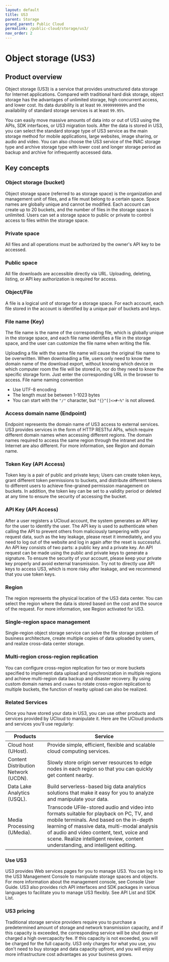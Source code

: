```yaml
---
layout: default
title: US3
parent: Storage
grand_parent: Public Cloud
permalink: /public-cloud/storage/us3/
nav_order: 2
---
```

# Object storage (US3)
## Product overview
Object storage (US3) is a service that provides unstructured data storage for Internet applications. Compared with traditional hard disk storage, object storage has the advantages of unlimited storage, high concurrent access, and lower cost. Its data durability is at least `99.9999999999%` and the availability of standard storage services is at least `99.95%`.

You can easily move massive amounts of data into or out of US3 using the APIs, SDK interfaces, or US3 migration tools. After the data is stored in US3, you can select the standard storage type of US3 service as the main storage method for mobile applications, large websites, image sharing, or audio and video. You can also choose the US3 service of the INAC storage type and archive storage type with lower cost and longer storage period as backup and archive for infrequently accessed data.

## Key concepts
### Object storage (bucket)

Object storage space (referred to as storage space) is the organization and management unit of files, and a file must belong to a certain space. Space names are globally unique and cannot be modified. Each account can create up to 20 buckets, and the number of files in the storage space is unlimited. Users can set a storage space to public or private to control access to files within the storage space.

### Private space

All files and all operations must be authorized by the owner's API key to be accessed.

### Public space

All file downloads are accessible directly via URL. Uploading, deleting, listing, or API key authorization is required for access.

### Object/File

A file is a logical unit of storage for a storage space. For each account, each file stored in the account is identified by a unique pair of buckets and keys.

### File name (Key)
The file name is the name of the corresponding file, which is globally unique in the storage space, and each file name identifies a file in the storage space, and the user can customize the file name when writing the file. 

Uploading a file with the same file name will cause the original file name to be overwritten. When downloading a file, users only need to know the domain name of the download export, without knowing which device in which computer room the file will be stored in, nor do they need to know the specific storage form. Just enter the corresponding URL in the browser to access.
File name naming convention
- Use UTF-8 encoding
- The length must be between 1-1023 bytes
- You can start with the `"/"` character, but `"{}^[]<>#~%"` is not allowed.

### Access domain name (Endpoint)
Endpoint represents the domain name of US3 access to external services. US3 provides services in the form of HTTP RESTful APIs, which require different domain names when accessing different regions. The domain names required to access the same region through the intranet and the Internet are also different. For more information, see Region and domain name.
### Token Key (API Access)
Token key is a pair of public and private keys; Users can create token keys, grant different token permissions to buckets, and distribute different tokens to different users to achieve fine-grained permission management on buckets. In addition, the token key can be set to a validity period or deleted at any time to ensure the security of accessing the bucket.
### API Key (API Access)
After a user registers a UCloud account, the system generates an API key for the user to identify the user. The API key is used to authenticate when calling the API to prevent others from maliciously tampering with your request data, such as the key leakage, please reset it immediately, and you need to log out of the website and log in again after the reset is successful. An API key consists of two parts: a public key and a private key. An API request can be made using the public and private keys to generate a signature. To ensure the security of your account, please keep your private key properly and avoid external transmission. Try not to directly use API keys to access US3, which is more risky after leakage, and we recommend that you use token keys.
### Region
The region represents the physical location of the US3 data center. You can select the region where the data is stored based on the cost and the source of the request. For more information, see Region activated for US3.
### Single-region space management
Single-region object storage service can solve the file storage problem of business architecture, create multiple copies of data uploaded by users, and realize cross-data center storage.
### Multi-region cross-region replication
You can configure cross-region replication for two or more buckets specified to implement data upload and synchronization in multiple regions and achieve multi-region data backup and disaster recovery. By using custom domain names and `cnames` to rotate cross-region replication to multiple buckets, the function of nearby upload can also be realized.
### Related Services
Once you have stored your data in US3, you can use other products and services provided by UCloud to manipulate it. Here are the UCloud products and services you'll use regularly:

| Products | Service |
| --- | --- |
| Cloud host (UHost). | Provide simple, efficient, flexible and scalable cloud computing services. |
| Content Distribution Network (UCDN). | Slowly store origin server resources to edge nodes in each region so that you can quickly get content nearby. |
| Data Lake Analytics (USQL). | Build serverless-based big data analytics solutions that make it easy for you to analyze and manipulate your data. |
| Media Processing (UMedia). | Transcode UFile-stored audio and video into formats suitable for playback on PC, TV, and mobile terminals. And based on the in-depth learning of massive data, multi-modal analysis of audio and video content, text, voice and scene. Realize intelligent review, content understanding, and intelligent editing. |

### Use US3
US3 provides Web services pages for you to manage US3. You can log in to the US3 Management Console to manipulate storage spaces and objects. For more information about the management console, see Console User Guide.
US3 also provides rich API interfaces and SDK packages in various languages to facilitate you to manage US3 flexibly. See API List and SDK List.
### US3 pricing
Traditional storage service providers require you to purchase a predetermined amount of storage and network transmission capacity, and if this capacity is exceeded, the corresponding service will be shut down or charged a high overcapacity fee. If this capacity is not exceeded, you will be charged for the full capacity. US3 only charges for what you use, you don't need to buy storage and data capacity upfront, and you will enjoy more infrastructure cost advantages as your business grows.


